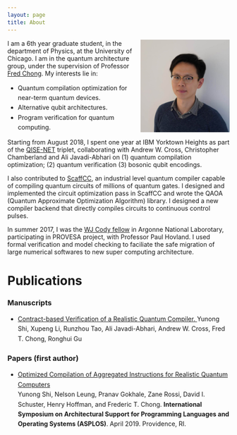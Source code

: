```yaml
---
layout: page
title: About
---
```

<style>
img {	
	float: right;	
    max-width: 40%;
    max-height: 100%;
}
li {
    line-height: 1.6; 
    }
</style>
<p>
<img src="../assets/img/profile.JPG" alt="profile">
I am a 6th year graduate student, in the department of Physics, at the University of Chicago. I am in the quantum architecture group, under the supervision of Professor <a href="http://people.cs.uchicago.edu/~ftchong/"> Fred Chong</a>. My interests lie in:
<ul>
  <li>Quantum compilation optimization for near-term quantum devices. </li>
  <li>Alternative qubit architectures. </li>
  <li>Program verification for quantum computing.  </li>
</ul> 
</p>

<p>
Starting from August 2018, I spent one year at IBM Yorktown Heights as part of the <a href="https://qisenet.uchicago.edu">QISE-NET</a> triplet, collaborating with Andrew W. Cross, Christopher Chamberland and Ali Javadi-Abhari on (1) quantum compilation optimization; (2) quantum verification (3) bosonic qubit encodings.
</p>

<p>
I also contributed to <a href="https://github.com/epiqc/ScaffCC">ScaffCC</a>, an industrial level quantum compiler capable of compiling quantum circuits of millions of quantum gates. I designed and implemented the circuit optimization pass in ScaffCC and wrote the QAOA (Quantum Approximate Optimization Algorithm) library. I designed a new compiler backend that directly compiles circuits to continuous control pulses.
</p>

<p>
In summer 2017, I was the <a href="http://www.mcs.anl.gov/career-opportunities/wj-cody-associates">WJ Cody fellow</a> in Argonne National Laborotary, participating in PROVESA project, with Professor Paul Hovland. I used formal verification and model checking to faciliate the safe migration of large numerical softwares to new super computing architecture. 
</p>


# Publications

<div id="box_black">
	    <h3>Manuscripts</h3>
	    <ul>
            <li> <a href="./publications/1908.08963.pdf">
              Contract-based Verification of a Realistic Quantum Compiler. </a> Yunong Shi, Xupeng Li, Runzhou Tao, Ali Javadi-Abhari, Andrew W. Cross, Fred T. Chong, Ronghui Gu
  	    </li>
        </ul>
</div>

<div id="box_black">
	    <h3>Papers (first author)</h3>
	    <ul>
        <li>
            <a href="https://arxiv.org/abs/1902.01474">Optimized Compilation of Aggregated Instructions for Realistic Quantum Computers</a><br>
            Yunong Shi, Nelson Leung, Pranav Gokhale, Zane Rossi, David I. Schuster, Henry Hoffman, and Frederic T. Chong.
            <strong>International Symposium on Architectural Support for Programming Languages and Operating Systems (ASPLOS)</strong>. April 2019. Providence, RI.
  	    </li>
      </ul>
</div>
